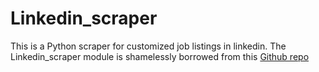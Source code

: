 # Linkedin_scraper
This is a Python scraper for customized job listings in linkedin. The Linkedin_scraper module is shamelessly borrowed from this [Github repo](https://github.com/joeyism/linkedin_scraper/tree/master)


